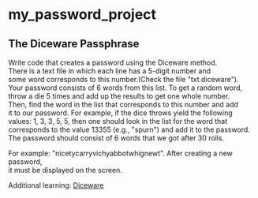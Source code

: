 # my_password_project

<h2>The Diceware Passphrase</h2>

Write code that creates a password using the Diceware method.\
There is a text file in which each line has a 5-digit number and\
some word corresponds to this number.(Check the file "txt.diceware").\
Your password consists of 6 words from this list. To get a random word,\
throw a die 5 times and add up the results to get one whole number. \
Then, find the word in the list that corresponds to this number and add\
it to our password. For example, if the dice throws yield the following\
values: 1, 3, 3, 5, 5, then one should look in the list for the word that\
corresponds to the value 13355 (e.g., "spurn") and add it to the password.\
The password should consist of 6 words that we got after 30 rolls.

For example: "nicetycarryvichyabbotwhignewt". After creating a new password,\
it must be displayed on the screen.

Additional learning: [Diceware](http://world.std.com/~reinhold/diceware.html)
